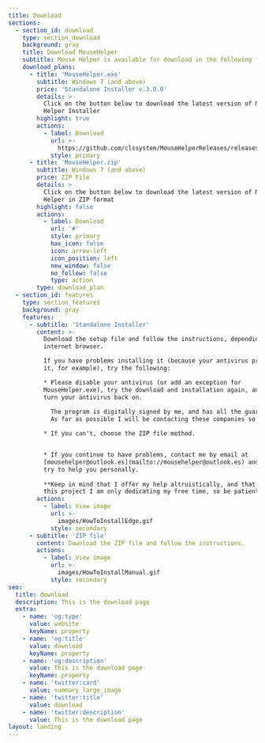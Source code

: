 ```yaml
---
title: Download
sections:
  - section_id: download
    type: section_download
    background: gray
    title: Download MouseHelper
    subtitle: Mouse Helper is available for download in the following formats
    download_plans:
      - title: 'MouseHelper.exe'
        subtitle: Windows 7 (and above)
        price: 'Standalone Installer v.3.0.0'
        details: >
          Click on the button below to download the latest version of Mouse
          Helper Installer
        highlight: true
        actions:
          - label: Download
            url: >-
              https://github.com/clssystem/MouseHelperReleases/releases/latest/download/MouseHelper.exe
            style: primary
      - title: 'MouseHelper.zip'
        subtitle: Windows 7 (and above)
        price: ZIP File
        details: >
          Click on the button below to download the latest version of Mouse
          Helper in ZIP format
        highlight: false
        actions:
          - label: Download
            url: '#'
            style: primary
            has_icon: false
            icon: arrow-left
            icon_position: left
            new_window: false
            no_follow: false
            type: action
        type: download_plan
  - section_id: features
    type: section_features
    background: gray
    features:
      - subtitle: 'Standalone Installer'
        content: >-
          Download the setup file and follow the instructions, depending on your
          internet browser.

          If you have problems installing it (because your antivirus prevents
          it, for example), try the following:

          * Please disable your antivirus (or add an exception for
          MouseHelper.exe), try the download and installation again, and then
          turn your antivirus back on.
              
            The program is digitally signed by me, and has all the guarantees, but since it accesses the mouse and keyboard at a very low level, some antivirus can incorrectly detect it as a false positive.
            As far as possible I will be contacting these companies so that they take it into account.

          * If you can't, choose the ZIP file method.


          * If you continue to have problems, contact me by email at
          [mousehelper@outlook.es](mailto://mousehelper@outlook.es) and I will
          try to help you personally.
             
          **Keep in mind that I offer my help altruistically, and that behind
          this project I am only dedicating my free time, so be patient.**
        actions:
          - label: View image
            url: >-
              images/HowToInstallEdge.gif
            style: secondary
      - subtitle: 'ZIP file'
        content: Download the ZIP file and follow the instructions.
        actions:
          - label: View image
            url: >-
              images/HowToInstallManual.gif
            style: secondary
seo:
  title: download
  description: This is the download page
  extra:
    - name: 'og:type'
      value: website
      keyName: property
    - name: 'og:title'
      value: download
      keyName: property
    - name: 'og:description'
      value: This is the download page
      keyName: property
    - name: 'twitter:card'
      value: summary_large_image
    - name: 'twitter:title'
      value: download
    - name: 'twitter:description'
      value: This is the download page
layout: landing
---
```

